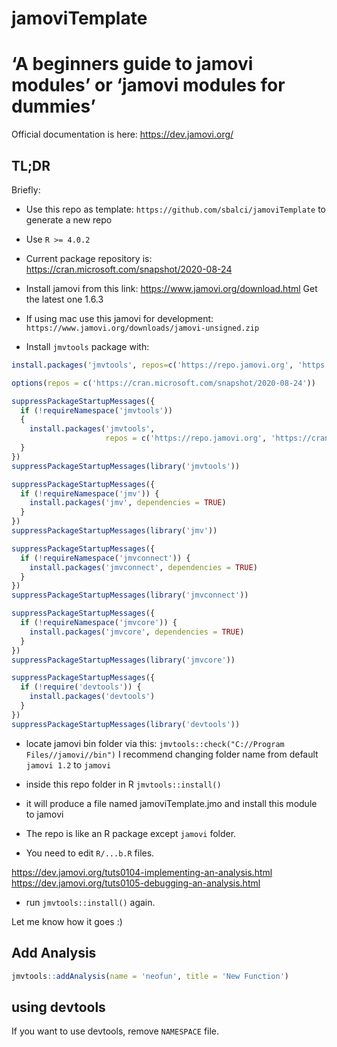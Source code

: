 # jamoviTemplate

# ‘A beginners guide to jamovi modules’ or ‘jamovi modules for dummies’

Official documentation is here: https://dev.jamovi.org/

## TL;DR

Briefly:

- Use this repo as template: `https://github.com/sbalci/jamoviTemplate` to generate a new repo

- Use `R >= 4.0.2`

- Current package repository is: https://cran.microsoft.com/snapshot/2020-08-24

- Install jamovi from this link: https://www.jamovi.org/download.html Get the latest one 1.6.3

- If using mac use this jamovi for development: `https://www.jamovi.org/downloads/jamovi-unsigned.zip`

- Install `jmvtools` package with:

```r
install.packages('jmvtools', repos=c('https://repo.jamovi.org', 'https://cran.r-project.org'))
```


```r
options(repos = c('https://cran.microsoft.com/snapshot/2020-08-24'))

suppressPackageStartupMessages({
  if (!requireNamespace('jmvtools'))
  {
    install.packages('jmvtools',
                     repos = c('https://repo.jamovi.org', 'https://cran.r-project.org'))
  }
})
suppressPackageStartupMessages(library('jmvtools'))

suppressPackageStartupMessages({
  if (!requireNamespace('jmv')) {
    install.packages('jmv', dependencies = TRUE)
  }
})
suppressPackageStartupMessages(library('jmv'))

suppressPackageStartupMessages({
  if (!requireNamespace('jmvconnect')) {
    install.packages('jmvconnect', dependencies = TRUE)
  }
})
suppressPackageStartupMessages(library('jmvconnect'))

suppressPackageStartupMessages({
  if (!requireNamespace('jmvcore')) {
    install.packages('jmvcore', dependencies = TRUE)
  }
})
suppressPackageStartupMessages(library('jmvcore'))

suppressPackageStartupMessages({
  if (!require('devtools')) {
    install.packages('devtools')
  }
})
suppressPackageStartupMessages(library('devtools'))
```






- locate jamovi bin folder via this: `jmvtools::check("C://Program Files//jamovi//bin")` I recommend changing folder name from default `jamovi 1.2` to `jamovi`

- inside this repo folder in R `jmvtools::install()`

- it will produce a file named jamoviTemplate.jmo and install this module to jamovi

- The repo is like an R package except `jamovi` folder. 

- You need to edit `R/...b.R` files.

https://dev.jamovi.org/tuts0104-implementing-an-analysis.html
https://dev.jamovi.org/tuts0105-debugging-an-analysis.html

- run `jmvtools::install()` again.

Let me know how it goes :)

## Add Analysis

```r
jmvtools::addAnalysis(name = 'neofun', title = 'New Function')
```

## using devtools

If you want to use devtools, remove `NAMESPACE` file. 
